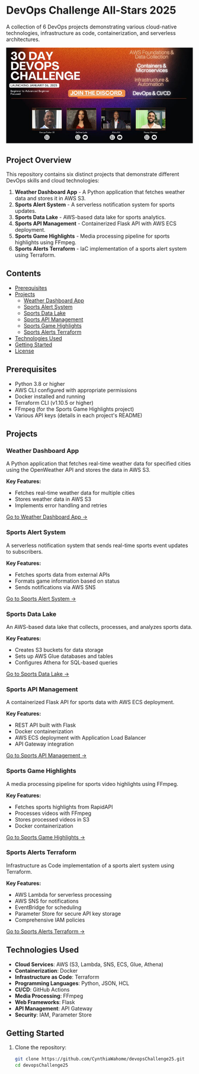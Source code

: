 # DevOps Challenge All-Stars 2025

A collection of 6 DevOps projects demonstrating various cloud-native technologies, infrastructure as code, containerization, and serverless architectures.

![DevOps Challenge](/docs/images/devops-challenge-banner.jpg)

## Project Overview

This repository contains six distinct projects that demonstrate different DevOps skills and cloud technologies:

1. **Weather Dashboard App** - A Python application that fetches weather data and stores it in AWS S3.
2. **Sports Alert System** - A serverless notification system for sports updates.
3. **Sports Data Lake** - AWS-based data lake for sports analytics.
4. **Sports API Management** - Containerized Flask API with AWS ECS deployment.
5. **Sports Game Highlights** - Media processing pipeline for sports highlights using FFmpeg.
6. **Sports Alerts Terraform** - IaC implementation of a sports alert system using Terraform.

## Contents

- [Prerequisites](#prerequisites)
- [Projects](#projects)
  - [Weather Dashboard App](#weather-dashboard-app)
  - [Sports Alert System](#sports-alert-system)
  - [Sports Data Lake](#sports-data-lake)
  - [Sports API Management](#sports-api-management)
  - [Sports Game Highlights](#sports-game-highlights)
  - [Sports Alerts Terraform](#sports-alerts-terraform)
- [Technologies Used](#technologies-used)
- [Getting Started](#getting-started)
- [License](#license)

## Prerequisites

- Python 3.8 or higher
- AWS CLI configured with appropriate permissions
- Docker installed and running
- Terraform CLI (v1.10.5 or higher)
- FFmpeg (for the Sports Game Highlights project)
- Various API keys (details in each project's README)

## Projects

### Weather Dashboard App

A Python application that fetches real-time weather data for specified cities using the OpenWeather API and stores the data in AWS S3.

**Key Features:**
- Fetches real-time weather data for multiple cities
- Stores weather data in AWS S3
- Implements error handling and retries

[Go to Weather Dashboard App →](./01weatherDashboardApp)

### Sports Alert System

A serverless notification system that sends real-time sports event updates to subscribers.

**Key Features:**
- Fetches sports data from external APIs
- Formats game information based on status
- Sends notifications via AWS SNS

[Go to Sports Alert System →](./02sports-alert-system)

### Sports Data Lake

An AWS-based data lake that collects, processes, and analyzes sports data.

**Key Features:**
- Creates S3 buckets for data storage
- Sets up AWS Glue databases and tables
- Configures Athena for SQL-based queries

[Go to Sports Data Lake →](./03sports-data-lake)

### Sports API Management

A containerized Flask API for sports data with AWS ECS deployment.

**Key Features:**
- REST API built with Flask
- Docker containerization
- AWS ECS deployment with Application Load Balancer
- API Gateway integration

[Go to Sports API Management →](./04sports-api-management)

### Sports Game Highlights

A media processing pipeline for sports video highlights using FFmpeg.

**Key Features:**
- Fetches sports highlights from RapidAPI
- Processes videos with FFmpeg
- Stores processed videos in S3
- Docker containerization

[Go to Sports Game Highlights →](./05sports-game-highlights)

### Sports Alerts Terraform

Infrastructure as Code implementation of a sports alert system using Terraform.

**Key Features:**
- AWS Lambda for serverless processing
- AWS SNS for notifications
- EventBridge for scheduling
- Parameter Store for secure API key storage
- Comprehensive IAM policies

[Go to Sports Alerts Terraform →](./06sports-alerts-terraform)

## Technologies Used

- **Cloud Services**: AWS (S3, Lambda, SNS, ECS, Glue, Athena)
- **Containerization**: Docker
- **Infrastructure as Code**: Terraform
- **Programming Languages**: Python, JSON, HCL
- **CI/CD**: GitHub Actions
- **Media Processing**: FFmpeg
- **Web Frameworks**: Flask
- **API Management**: API Gateway
- **Security**: IAM, Parameter Store

## Getting Started

1. Clone the repository:
   ```bash
   git clone https://github.com/CynthiaWahome/devopsChallenge25.git
   cd devopsChallenge25
